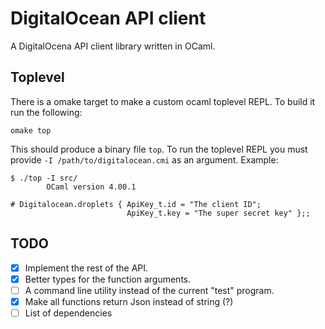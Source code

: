 DigitalOcean API client
=======================

A DigitalOcena API client library written in OCaml.

## Toplevel ##

There is a omake target to make a custom ocaml toplevel REPL. To build it run
the following:

    omake top

This should produce a binary file `top`. To run the toplevel REPL you must
provide `-I /path/to/digitalocean.cmi` as an argument. Example:

    $ ./top -I src/
            OCaml version 4.00.1
    
    # Digitalocean.droplets { ApiKey_t.id = "The client ID";
                              ApiKey_t.key = "The super secret key" };;

## TODO ##

- [X] Implement the rest of the API.
- [X] Better types for the function arguments.
- [ ] A command line utility instead of the current "test" program.
- [X] Make all functions return Json instead of string (?)
- [ ] List of dependencies
